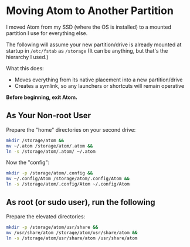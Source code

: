# Moving Atom to Another Partition

I moved Atom from my SSD (where the OS is installed) to a mounted partition I use for everything else.

The following will assume your new partition/drive is already mounted at startup in `/etc/fstab` as `/storage` (It can be anything, but that's the hierarchy I used.)

What this does:

- Moves everything from its native placement into a new partition/drive
- Creates a symlink, so any launchers or shortcuts will remain operative

**Before beginning, exit Atom.**

## As Your Non-root User

Prepare the "home" directories on your second drive:

```bash
mkdir /storage/atom &&
mv ~/.atom /storage/atom/.atom &&
ln -s /storage/atom/.atom/ ~/.atom
```

Now the "config":

```bash
mkdir -p /storage/atom/.config &&
mv ~/.config/Atom /storage/atom/.config/Atom &&
ln -s /storage/atom/.config/Atom ~/.config/Atom
```

## As root (or sudo user), run the following

Prepare the elevated directories:

```bash
mkdir -p /storage/atom/usr/share &&
mv /usr/share/atom /storage/atom/usr/share/atom &&
ln -s /storage/atom/usr/share/atom /usr/share/atom
```
